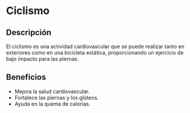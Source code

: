 # Ciclismo
## Descripción
El ciclismo es una actividad cardiovascular que se puede realizar tanto en exteriores como en una bicicleta estática, proporcionando un ejercicio de bajo impacto para las piernas.
## Beneficios
- Mejora la salud cardiovascular.
- Fortalece las piernas y los glúteos.
- Ayuda en la quema de calorías.
